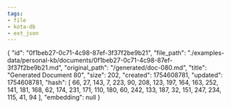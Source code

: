 ```yaml
---
tags:
- file
- kota-db
- ext_json
---
```

{
  "id": "0f1beb27-0c71-4c98-87ef-3f37f2be9b21",
  "file_path": "./examples-data/personal-kb/documents/0f1beb27-0c71-4c98-87ef-3f37f2be9b21.md",
  "original_path": "/generated/doc-080.md",
  "title": "Generated Document 80",
  "size": 202,
  "created": 1754608781,
  "updated": 1754608781,
  "hash": [
    66,
    27,
    143,
    7,
    223,
    90,
    208,
    123,
    197,
    164,
    163,
    252,
    141,
    181,
    168,
    62,
    174,
    231,
    171,
    110,
    180,
    60,
    242,
    133,
    187,
    32,
    151,
    247,
    234,
    115,
    41,
    94
  ],
  "embedding": null
}